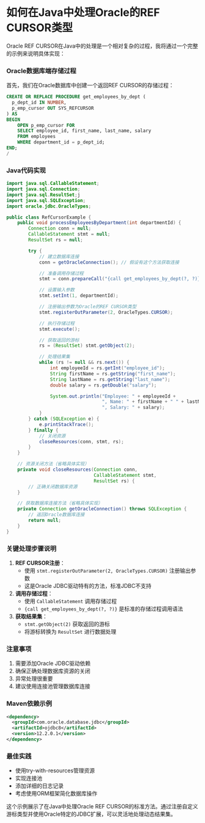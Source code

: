 # 如何在Java中处理Oracle的REF CURSOR类型

Oracle REF CURSOR在Java中的处理是一个相对复杂的过程，我将通过一个完整的示例来说明具体实现：

### Oracle数据库端存储过程

首先，我们在Oracle数据库中创建一个返回REF CURSOR的存储过程：

```sql
CREATE OR REPLACE PROCEDURE get_employees_by_dept (  
  p_dept_id IN NUMBER,   
  p_emp_cursor OUT SYS_REFCURSOR  
) AS   
BEGIN  
    OPEN p_emp_cursor FOR  
    SELECT employee_id, first_name, last_name, salary  
    FROM employees  
    WHERE department_id = p_dept_id;  
END;  
/
```

### Java代码实现

```java
import java.sql.CallableStatement;  
import java.sql.Connection;  
import java.sql.ResultSet;j  
import java.sql.SQLException;  
import oracle.jdbc.OracleTypes;  

public class RefCursorExample {  
    public void processEmployeesByDepartment(int departmentId) {  
        Connection conn = null;  
        CallableStatement stmt = null;  
        ResultSet rs = null;  

        try {  
            // 建立数据库连接  
            conn = getOracleConnection(); // 假设有这个方法获取连接  

            // 准备调用存储过程  
            stmt = conn.prepareCall("{call get_employees_by_dept(?, ?)}");  

            // 设置输入参数  
            stmt.setInt(1, departmentId);  

            // 注册输出参数为Oracle的REF CURSOR类型  
            stmt.registerOutParameter(2, OracleTypes.CURSOR);  

            // 执行存储过程  
            stmt.execute();  

            // 获取返回的游标  
            rs = (ResultSet) stmt.getObject(2);  

            // 处理结果集  
            while (rs != null && rs.next()) {  
                int employeeId = rs.getInt("employee_id");  
                String firstName = rs.getString("first_name");  
                String lastName = rs.getString("last_name");  
                double salary = rs.getDouble("salary");  

                System.out.println("Employee: " + employeeId +   
                                   ", Name: " + firstName + " " + lastName +   
                                   ", Salary: " + salary);  
            }  
        } catch (SQLException e) {  
            e.printStackTrace();  
        } finally {  
            // 关闭资源  
            closeResources(conn, stmt, rs);  
        }  
    }  

    // 资源关闭方法（省略具体实现）  
    private void closeResources(Connection conn,   
                                CallableStatement stmt,   
                                ResultSet rs) {  
        // 正确关闭数据库资源  
    }  

    // 获取数据库连接方法（省略具体实现）  
    private Connection getOracleConnection() throws SQLException {  
        // 返回Oracle数据库连接  
        return null;  
    }  
}
```

### 关键处理步骤说明

1. **REF CURSOR注册**：
    - 使用 `stmt.registerOutParameter(2, OracleTypes.CURSOR)` 注册输出参数
    - 这是Oracle JDBC驱动特有的方法，标准JDBC不支持
2. **调用存储过程**：
    - 使用 `CallableStatement` 调用存储过程
    - `{call get_employees_by_dept(?, ?)}` 是标准的存储过程调用语法
3. **获取结果集**：
    - `stmt.getObject(2)` 获取返回的游标
    - 将游标转换为 `ResultSet` 进行数据处理

### 注意事项

1. 需要添加Oracle JDBC驱动依赖
2. 确保正确处理数据库资源的关闭
3. 异常处理很重要
4. 建议使用连接池管理数据库连接

### Maven依赖示例

```xml
<dependency>  
  <groupId>com.oracle.database.jdbc</groupId>  
  <artifactId>ojdbc8</artifactId>  
  <version>12.2.0.1</version>  
</dependency>
```

### 最佳实践

- 使用try-with-resources管理资源
- 实现连接池
- 添加详细的日志记录
- 考虑使用ORM框架简化数据库操作

这个示例展示了在Java中处理Oracle REF CURSOR的标准方法。通过注册自定义游标类型并使用Oracle特定的JDBC扩展，可以灵活地处理动态结果集。
